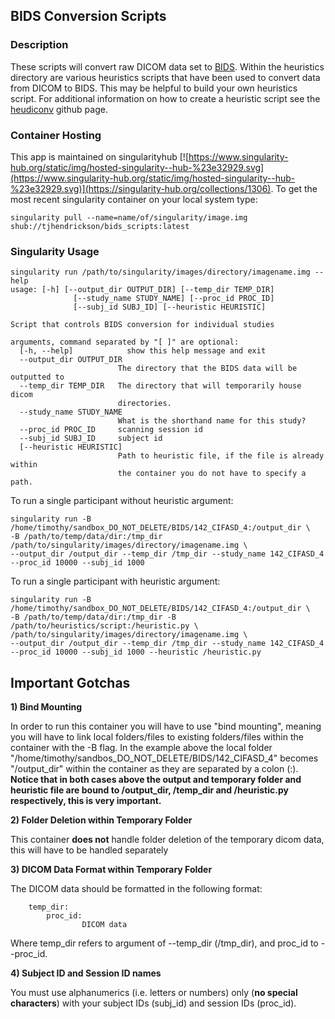 ## BIDS Conversion Scripts

### Description
These scripts will convert raw DICOM data set to [BIDS](http://bids.neuroimaging.io/format). Within the heuristics directory are various heuristics scripts that have been used to convert data from DICOM to BIDS. This may be helpful to build your own heuristics script. For additional information on how to create a heuristic script see the [heudiconv](https://github.com/nipy/heudiconv) github page.
  

### Container Hosting
This app is maintained on singularityhub [![https://www.singularity-hub.org/static/img/hosted-singularity--hub-%23e32929.svg](https://www.singularity-hub.org/static/img/hosted-singularity--hub-%23e32929.svg)](https://singularity-hub.org/collections/1306). To get the most recent singularity container on your local system type:
```
singularity pull --name=name/of/singularity/image.img shub://tjhendrickson/bids_scripts:latest
```

### Singularity Usage
```
singularity run /path/to/singularity/images/directory/imagename.img --help
usage: [-h] [--output_dir OUTPUT_DIR] [--temp_dir TEMP_DIR]
              [--study_name STUDY_NAME] [--proc_id PROC_ID]
              [--subj_id SUBJ_ID] [--heuristic HEURISTIC]

Script that controls BIDS conversion for individual studies

arguments, command separated by "[ ]" are optional:
  [-h, --help]            show this help message and exit
  --output_dir OUTPUT_DIR
                        The directory that the BIDS data will be outputted to
  --temp_dir TEMP_DIR   The directory that will temporarily house dicom
                        directories.
  --study_name STUDY_NAME
                        What is the shorthand name for this study?
  --proc_id PROC_ID     scanning session id
  --subj_id SUBJ_ID     subject id
  [--heuristic HEURISTIC]
                        Path to heuristic file, if the file is already within
                        the container you do not have to specify a path.
```

To run a single participant without heuristic argument:
```
singularity run -B /home/timothy/sandbox_DO_NOT_DELETE/BIDS/142_CIFASD_4:/output_dir \
-B /path/to/temp/data/dir:/tmp_dir /path/to/singularity/images/directory/imagename.img \
--output_dir /output_dir --temp_dir /tmp_dir --study_name 142_CIFASD_4 
--proc_id 10000 --subj_id 1000 
```

To run a single participant with heuristic argument:
```
singularity run -B /home/timothy/sandbox_DO_NOT_DELETE/BIDS/142_CIFASD_4:/output_dir \
-B /path/to/temp/data/dir:/tmp_dir -B /path/to/heuristics/script:/heuristic.py \
/path/to/singularity/images/directory/imagename.img \
--output_dir /output_dir --temp_dir /tmp_dir --study_name 142_CIFASD_4 
--proc_id 10000 --subj_id 1000 --heuristic /heuristic.py
```

## Important Gotchas

**1) Bind Mounting**

In order to run this container you will have to use "bind mounting", meaning you will have to link local folders/files to existing folders/files within the container with the -B flag. In the example above the local folder "/home/timothy/sandbos_DO_NOT_DELETE/BIDS/142_CIFASD_4" becomes "/output_dir" within the container as they are separated by a colon (:). **Notice that in both cases above the output and temporary folder and heuristic file are bound to /output_dir, /temp_dir and /heuristic.py respectively, this is very important.**

**2) Folder Deletion within Temporary Folder**

This container **does not** handle folder deletion of the temporary dicom data, this will have to be handled separately

**3) DICOM Data Format within Temporary Folder**

The DICOM data should be formatted in the following format:
```
	temp_dir:
		proc_id:
				DICOM data
```
Where temp_dir refers to argument of --temp_dir (/tmp_dir), and proc_id to --proc_id. 

**4) Subject ID and Session ID names**

You must use alphanumerics (i.e. letters or numbers) only (**no special characters**) with your subject IDs (subj_id) and session IDs (proc_id). 

